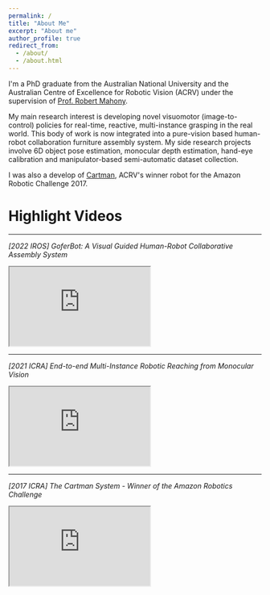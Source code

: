 ```yaml
---
permalink: /
title: "About Me"
excerpt: "About me"
author_profile: true
redirect_from: 
  - /about/
  - /about.html
---
```



I'm a PhD graduate from the Australian National University and the Australian Centre of Excellence for Robotic Vision (ACRV) under the supervision of [Prof. Robert Mahony](https://cecs.anu.edu.au/people/robert-mahony#acton-tabs-link--tabs-0-middle-3). 

My main research interest is developing novel visuomotor (image-to-control) policies for real-time, reactive, multi-instance grasping in the real world. This body of work is now integrated into a pure-vision based human-robot collaboration furniture assembly system. My side research projects involve 6D object pose estimation, monocular depth estimation, hand-eye calibration and manipulator-based semi-automatic dataset collection.

I was also a develop of [Cartman](https://www.technologyreview.com/2017/07/31/150252/amazons-new-robo-picker-champion-is-proudly-inhuman/), ACRV's winner robot for the Amazon Robotic Challenge 2017. 


# Highlight Videos
---

<em>[2022 IROS] GoferBot: A Visual Guided Human-Robot Collaborative Assembly System</em>
  <iframe 
  width="280"
  height="157"
  src="https://www.youtube.com/embed/Fo5XI5OJ4QQ">
  </iframe>
<br>

---
<em>[2021 ICRA] End-to-end Multi-Instance Robotic Reaching from Monocular Vision </em>
  <iframe width="280" height="157" src="https://www.youtube.com/embed/ebJEIg8Nup4"></iframe>
<br>

---

<em>[2017 ICRA] The Cartman System - Winner of the Amazon Robotics Challenge</em>
  <iframe width="280" height="157" src="https://www.youtube.com/embed/AljePt7Mh6U"></iframe>